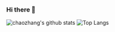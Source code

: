 ### Hi there 👋
![chaozhang's github stats](https://github-readme-stats.vercel.app/api?username=puppetninja&count_private=true&show_icons=true&line_height=33.7)
![Top Langs](https://github-readme-stats.vercel.app/api/top-langs/?username=puppetninja&hide=css&count_private=false&layout=compact&langs_count=8)
<!--
**puppetninja/puppetninja** is a ✨ _special_ ✨ repository because its `README.md` (this file) appears on your GitHub profile.

Here are some ideas to get you started:

- 🔭 I’m currently working on ...
- 🌱 I’m currently learning ...
- 👯 I’m looking to collaborate on ...
- 🤔 I’m looking for help with ...
- 💬 Ask me about ...
- 📫 How to reach me: ...
- 😄 Pronouns: ...
- ⚡ Fun fact: ...
-->
